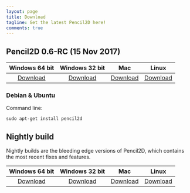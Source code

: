 ```yaml
---
layout: page
title: Download
tagline: Get the latest Pencil2D here!
comments: true
---
```


## Pencil2D 0.6-RC  (15 Nov 2017)

| Windows 64 bit   | Windows 32 bit    | Mac             | Linux             |
| :--------------: | :---------------: | :-------------: | :---------------: |
| [Download][0]    | [Download][1]     | [Download][2]   | [Download][3]     |

[0]: https://github.com/pencil2d/pencil/releases/download/0.6-rc/pencil2d-win64-2017-11-15.zip
[1]: https://github.com/pencil2d/pencil/releases/download/0.6-rc/pencil2d-win32-2017-11-15.zip
[2]: https://github.com/pencil2d/pencil/releases/download/0.6-rc/pencil2d-mac-2017-11-15.zip
[3]: https://github.com/pencil2d/pencil/releases/download/0.6-rc/pencil2d-linux-2017-11-15.AppImage

### Debian & Ubuntu

Command line:
```
sudo apt-get install pencil2d
```

## Nightly build

Nightly builds are the bleeding edge versions of Pencil2D, which contains the most recent fixes and features.

| Windows 64 bit   | Windows 32 bit    | Mac             | Linux             |
| :--------------: | :---------------: | :-------------: | :---------------: |
| [Download][0]    | [Download][1]     | [Download][2]   | [Download][3]     |

[0]: https://goo.gl/5pZXED
[1]: https://goo.gl/0rbHu6
[2]: https://goo.gl/PXsLCI
[3]: https://goo.gl/NQuJYr

